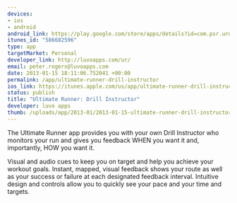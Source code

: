 ```yaml
--- 
devices: 
- ios
- android
android_link: https://play.google.com/store/apps/details?id=com.psr.urdi
itunes_id: "586682596"
type: app
targetMarket: Personal
developer_link: http://luvoapps.com/ur/
email: peter.rogers@luvoapps.com
date: 2013-01-15 18:11:06.752041 +00:00
permalink: /app/ultimate-runner-drill-instructor
ios_link: https://itunes.apple.com/us/app/ultimate-runner-drill-instructor/id586682596?mt=8
status: publish
title: "Ultimate Runner: Drill Instructor"
developer: luvo apps
thumb: /uploads/app/2013-01/2013-01-15-ultimate-runner-drill-instructor.png
---
```


The Ultimate Runner app provides you with your own Drill Instructor who monitors your run and gives you feedback WHEN you want it and, importantly, HOW you want it.

Visual and audio cues to keep you on target and help you achieve your workout goals. Instant, mapped, visual feedback shows your route as well as your success or failure at each designated feedback interval. Intuitive design and controls allow you to quickly see your pace and your time and targets.
